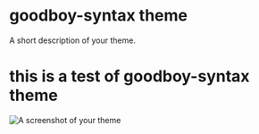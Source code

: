 # goodboy-syntax theme

A short description of your theme.
# this is a test of goodboy-syntax theme
![A screenshot of your theme](https://f.cloud.github.com/assets/69169/2289498/4c3cb0ec-a009-11e3-8dbd-077ee11741e5.gif)
